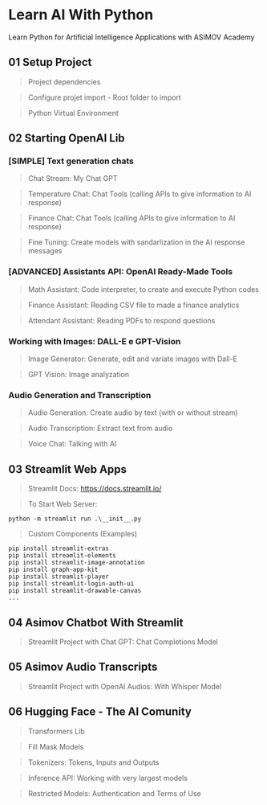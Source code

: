 # Learn AI With Python
Learn Python for Artificial Intelligence Applications with ASIMOV Academy

## 01 Setup Project

> Project dependencies

> Configure projet import - Root folder to import

> Python Virtual Environment

## 02 Starting OpenAI Lib

### **[SIMPLE] Text generation chats**

> Chat Stream: My Chat GPT

> Temperature Chat: Chat Tools (calling APIs to give information to AI response)

> Finance Chat: Chat Tools (calling APIs to give information to AI response)

> Fine Tuning: Create models with sandarlization in the AI response messages

### **[ADVANCED] Assistants API: OpenAI Ready-Made Tools**

> Math Assistant: Code interpreter, to create and execute Python codes

> Finance Assistant: Reading CSV file to made a finance analytics

> Attendant Assistant: Reading PDFs to respond questions

### **Working with Images: DALL-E e GPT-Vision**

> Image Generator: Generate, edit and variate images with Dall-E

> GPT Vision: Image analyzation

### **Audio Generation and Transcription**

> Audio Generation: Create audio by text (with or without stream)

> Audio Transcription: Extract text from audio

> Voice Chat: Talking with AI

## 03 Streamlit Web Apps

> Streamlit Docs: https://docs.streamlit.io/

> To Start Web Server:

```shell
python -m streamlit run .\__init__.py
```

> Custom Components (Examples)

```shell
pip install streamlit-extras
pip install streamlit-elements
pip install streamlit-image-annotation
pip install graph-app-kit
pip install streamlit-player
pip install streamlit-login-auth-ui
pip install streamlit-drawable-canvas
...
```

## 04 Asimov Chatbot With Streamlit

> Streamlit Project with Chat GPT: Chat Completions Model

## 05 Asimov Audio Transcripts

> Streamlit Project with OpenAI Audios: With Whisper Model

## 06 Hugging Face - The AI Comunity

> Transformers Lib

> Fill Mask Models

> Tokenizers: Tokens, Inputs and Outputs

> Inference API: Working with very largest models

> Restricted Models: Authentication and Terms of Use
